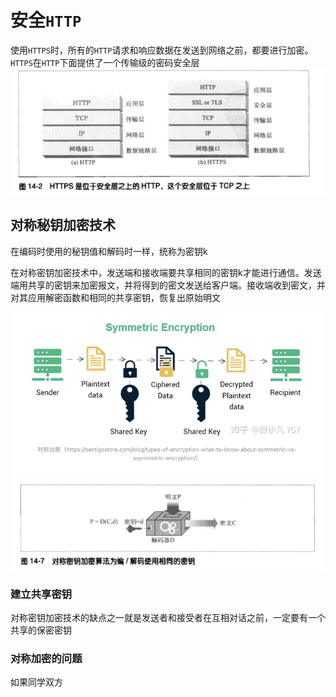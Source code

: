 # 安全`HTTP `

使用`HTTPS`时，所有的`HTTP`请求和响应数据在发送到网络之前，都要进行加密。`HTTPS`在`HTTP`下面提供了一个传输级的密码安全层
![img_1.png](img_1.png)

## 对称秘钥加密技术

在编码时使用的秘钥值和解码时一样，统称为密钥k

在对称密钥加密技术中，发送端和接收端要共享相同的密钥k才能进行通信。发送端用共享的密钥来加密报文，并将得到的密文发送给客户端。接收端收到密文，并对其应用解密函数和相同的共享密钥，恢复出原始明文

![img_3.png](img_3.png)
![img_2.png](img_2.png)

### 建立共享密钥

对称密钥加密技术的缺点之一就是发送者和接受者在互相对话之前，一定要有一个共享的保密密钥

### 对称加密的问题

如果同学双方
